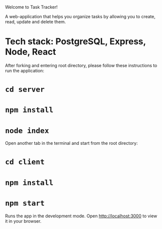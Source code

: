 Welcome to Task Tracker!

A web-application that helps you organize tasks by allowing you to create, read, update and delete them.

# Tech stack: PostgreSQL, Express, Node, React

After forking and entering root directory, please follow these instructions to run the application:

# `cd server`

# `npm install`

# `node index`

Open another tab in the terminal and start from the root directory:

# `cd client`

# `npm install`

# `npm start`

Runs the app in the development mode.
Open [http://localhost:3000](http://localhost:3000) to view it in your browser.


